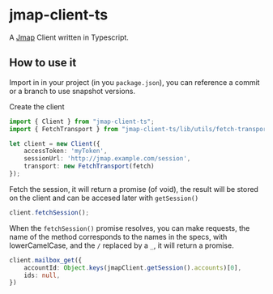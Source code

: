 # jmap-client-ts

A [Jmap](https://jmap.io/spec.html) Client written in Typescript.

## How to use it

Import in in your project (in you `package.json`), you can reference a commit or a branch to use snapshot versions.

Create the client
```typescript
import { Client } from "jmap-client-ts";
import { FetchTransport } from "jmap-client-ts/lib/utils/fetch-transport";

let client = new Client({
    accessToken: 'myToken',
    sessionUrl: 'http://jmap.example.com/session',
    transport: new FetchTransport(fetch)
});
```

Fetch the session, it will return a promise (of void), the result will be stored on the client and can be accesed later with `getSession()`
```typescript
client.fetchSession();
```

When the `fetchSession()` promise resolves, you can make requests, the name of the method corresponds to the names in the specs, with lowerCamelCase, and the `/` replaced by a `_`, it will return a promise.
```typescript
client.mailbox_get({
    accountId: Object.keys(jmapClient.getSession().accounts)[0],
    ids: null,
})
```
